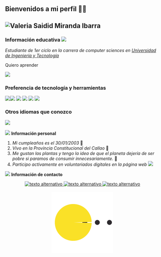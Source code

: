 Bienvenidos a mi perfil 🦾🤖
---
![Valeria Saidid Miranda Ibarra](https://user-images.githubusercontent.com/90013732/134577109-1a1c18fc-e03a-4e57-9b00-b37403460873.gif)
---
### Información educativa <img src="https://media.giphy.com/media/LmNwrBhejkK9EFP504/giphy.gif" width="40px"> 
<p> <em> Estudiante de 1er ciclo en la carrera de computer sciences en <a href="https://www.utec.edu.pe/"> Universidad de Ingeniería y Tecnología </a> 
</em> </p> 

Quiero aprender 

<img src = "https://img.shields.io/badge/-C++-000000?style=flat&logo=C++&logoColor=#1C1B17">

### Preferencia de tecnología y herramientas
<img src = "https://img.shields.io/badge/-Sublime Text-E34F26?style=flat&logo=Sublime Text&logoColor=black"><img src = "https://img.shields.io/badge/-JavaScript-eed718?style=flat&logo=javascript&logoColor=ffffff"> <img src = "https://img.shields.io/badge/-Replit-000000?style=flat&logo=Replit&logoColor=00c8ff">
<img src = "https://img.shields.io/badge/-Pycharm-4DB33D?style=flat&logo=PyCharm&logoColor=#1C1B17">
<img src = "http://img.shields.io/badge/-Github-000000?style=flat&logo=github&logoColor=FFFFFF">
<img src = "http://img.shields.io/badge/-VS%20Code-007ACC?style=flat&logo=visual%20studio%20code&logoColor=white">

### **Otros idiomas que conozco**
<img src ="https://img.shields.io/badge/-Python-black?style=flat&logo=python&logoColor=white" > 


<img src="https://user-images.githubusercontent.com/90013732/134583426-897cc50b-f525-4358-a746-32d713100ce3.gif" width="40px"> **Información personal**

1. *Mi cumpleaños es el 30/01/2003* 🎂
3. *Vivo en la Provincia Constitucional del Callao* 🌊
5. *Me gustan las plantas y tengo la idea de que el planeta dejería de ser pobre si paramos de consumir innecesariamente.* 🌱
6. *Participo activamente en voluntariados digitales en la página web* <img src = "https://img.shields.io/badge/-Proa-C81D11?style=flat&logo=Proa&logoColor=#FF0000">


<img src="https://user-images.githubusercontent.com/90013732/134582887-65acf49f-08a2-4e57-a4fd-0f8fc7220108.gif" width="40px"> **Información de contacto**

<center>
<a href="https://www.facebook.com/valeriamiranda.487">   <img src = "https://image.flaticon.com/icons/svg/174/174848.svg" alt = "texto alternativo" width = " 20 "altura =" 20 "& nbsp; & nbsp;></a><a href="https://www.instagram.com/saidid_487/?hl=es">    <img src = "https://image.flaticon.com/icons/svg/174/174855.svg" alt = "texto alternativo" width = " 20 "altura =" 20 "& nbsp; & nbsp;></a><a href="https://www.pinterest.com/valeriam2279/_saved/">   <img src = "https://image.flaticon.com/icons/svg/174/174863.svg" alt = "texto alternativo" width = " 20 "altura =" 20 "> </a>

 
<div align = "center"> 
    <br> 
    <img src = "https://raw.githubusercontent.com/Aniket965/Aniket965/master/pacman.svg?sanitize=true" width = "200" height = "200" > 
</div>
